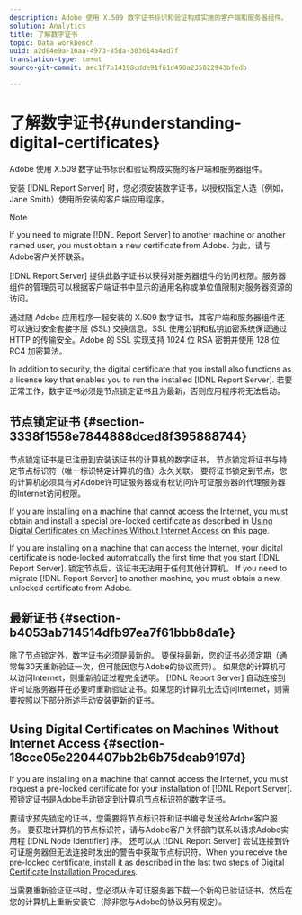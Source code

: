 ```yaml
---
description: Adobe 使用 X.509 数字证书标识和验证构成实施的客户端和服务器组件。
solution: Analytics
title: 了解数字证书
topic: Data workbench
uuid: a2d84e9a-16aa-4973-85da-303614a4ad7f
translation-type: tm+mt
source-git-commit: aec1f7b14198cdde91f61d490a235022943bfedb

---
```



# 了解数字证书{#understanding-digital-certificates}

Adobe 使用 X.509 数字证书标识和验证构成实施的客户端和服务器组件。

安装 [!DNL Report Server] 时，您必须安装数字证书，以授权指定人选（例如，Jane Smith）使用所安装的客户端应用程序。

>[!NOTE]
>
>If you need to migrate [!DNL Report Server] to another machine or another named user, you must obtain a new certificate from Adobe. 为此，请与Adobe客户关怀联系。

[!DNL Report Server] 提供此数字证书以获得对服务器组件的访问权限。服务器组件的管理员可以根据客户端证书中显示的通用名称或单位值限制对服务器资源的访问。

通过随 Adobe 应用程序一起安装的 X.509 数字证书，其客户端和服务器组件还可以通过安全套接字层 (SSL) 交换信息。SSL 使用公钥和私钥加密系统保证通过 HTTP 的传输安全。Adobe 的 SSL 实现支持 1024 位 RSA 密钥并使用 128 位 RC4 加密算法。

In addition to security, the digital certificate that you install also functions as a license key that enables you to run the installed [!DNL Report Server]. 若要正常工作，数字证书必须是节点锁定证书且为最新，否则应用程序将无法启动。

## 节点锁定证书 {#section-3338f1558e7844888dced8f395888744}

节点锁定证书是已注册到安装该证书的计算机的数字证书。 节点锁定将证书与特定节点标识符（唯一标识特定计算机的值）永久关联。 要将证书锁定到节点，您的计算机必须具有对Adobe许可证服务器或有权访问许可证服务器的代理服务器的Internet访问权限。

If you are installing on a machine that cannot access the Internet, you must obtain and install a special pre-locked certificate as described in [Using Digital Certificates on Machines Without Internet Access](../../../../home/c-rpt-oview/c-inst-rpt/c-install-dig-cert/c-underst-dig-cert.md#section-18cce05e2204407bb2b6b75deab9197d) on this page.

If you are installing on a machine that can access the Internet, your digital certificate is node-locked automatically the first time that you start [!DNL Report Server]. 锁定节点后，该证书无法用于任何其他计算机。 If you need to migrate [!DNL Report Server] to another machine, you must obtain a new, unlocked certificate from Adobe.

## 最新证书 {#section-b4053ab714514dfb97ea7f61bbb8da1e}

除了节点锁定外，数字证书必须是最新的。 要保持最新，您的证书必须定期（通常每30天重新验证一次，但可能因您与Adobe的协议而异）。 如果您的计算机可以访问Internet，则重新验证过程完全透明。 [!DNL Report Server] 自动连接到许可证服务器并在必要时重新验证证书。如果您的计算机无法访问Internet，则需要按照以下部分所述手动安装更新的证书。

## Using Digital Certificates on Machines Without Internet Access {#section-18cce05e2204407bb2b6b75deab9197d}

If you are installing on a machine that cannot access the Internet, you must request a pre-locked certificate for your installation of [!DNL Report Server]. 预锁定证书是Adobe手动锁定到计算机节点标识符的数字证书。

要请求预先锁定的证书，您需要将节点标识符和证书编号发送给Adobe客户服务。 要获取计算机的节点标识符，请与Adobe客户关怀部门联系以请求Adobe实用程 [!DNL Node Identifier] 序。 还可以从 [!DNL Report Server] 尝试连接到许可证服务器但无法连接时发出的警告中获取节点标识符。When you receive the pre-locked certificate, install it as described in the last two steps of [Digital Certificate Installation Procedures](../../../../home/c-rpt-oview/c-inst-rpt/c-install-dig-cert/t-dig-cert-install-proc.md#task-5c4bb352ff534b40adc46dd053874e5d).

当需要重新验证证书时，您必须从许可证服务器下载一个新的已验证证书，然后在您的计算机上重新安装它（除非您与Adobe的协议另有规定）。
